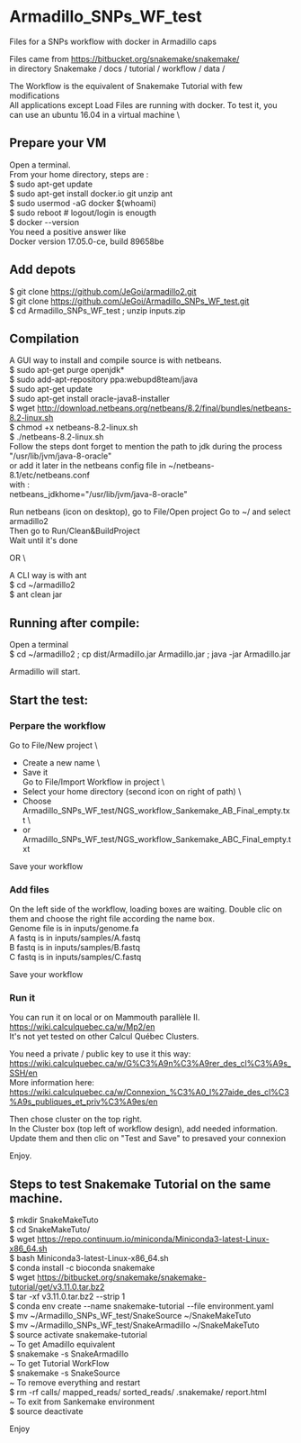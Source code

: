# Armadillo_SNPs_WF_test
Files for a SNPs workflow with docker in Armadillo caps

Files came from https://bitbucket.org/snakemake/snakemake/ \
in directory Snakemake / docs / tutorial / workflow / data /

The Workflow is the equivalent of Snakemake Tutorial with few modifications \
All applications except Load Files are running with docker.
To test it, you can use an ubuntu 16.04 in a virtual machine \

## Prepare your VM
Open a terminal. \
From your home directory, steps are : \
$ sudo apt-get update \
$ sudo apt-get install docker.io git unzip ant \
$ sudo usermod -aG docker $(whoami) \
$ sudo reboot # logout/login is enougth \
$ docker --version \
You need a positive answer like \
Docker version 17.05.0-ce, build 89658be

## Add depots
$ git clone https://github.com/JeGoi/armadillo2.git  \
$ git clone https://github.com/JeGoi/Armadillo_SNPs_WF_test.git \
$ cd Armadillo_SNPs_WF_test ; unzip inputs.zip

## Compilation
A GUI way to install and compile source is with netbeans. \
$ sudo apt-get purge openjdk* \
$ sudo add-apt-repository ppa:webupd8team/java \
$ sudo apt-get update \
$ sudo apt-get install oracle-java8-installer \
$ wget http://download.netbeans.org/netbeans/8.2/final/bundles/netbeans-8.2-linux.sh \
$ chmod +x netbeans-8.2-linux.sh \
$ ./netbeans-8.2-linux.sh \
Follow the steps dont forget to mention the path to jdk during the process \
"/usr/lib/jvm/java-8-oracle" \
or add it later in the netbeans config file in ~/netbeans-8.1/etc/netbeans.conf \
with : \
netbeans_jdkhome="/usr/lib/jvm/java-8-oracle"

Run netbeans (icon on desktop), go to File/Open project Go to ~/ and select armadillo2 \
Then go to Run/Clean&BuildProject\
Wait until it's done

OR \

A CLI way is with ant \
$ cd ~/armadillo2 \
$ ant clean jar


## Running after compile:
Open a terminal \
$ cd ~/armadillo2 ; cp dist/Armadillo.jar Armadillo.jar ; java -jar Armadillo.jar

Armadillo will start.

## Start the test:
### Perpare the workflow
Go to File/New project \
- Create a new name \
- Save it \
Go to File/Import Workflow in project \
- Select your home directory (second icon on right of path) \
- Choose Armadillo_SNPs_WF_test/NGS_workflow_Sankemake_AB_Final_empty.txt \
- or Armadillo_SNPs_WF_test/NGS_workflow_Sankemake_ABC_Final_empty.txt

Save your workflow

### Add files
On the left side of the workflow, loading boxes are waiting. Double clic on them and choose the right file according the name box. \
Genome file is in inputs/genome.fa \
A fastq is in  inputs/samples/A.fastq \
B fastq is in  inputs/samples/B.fastq \
C fastq is in  inputs/samples/C.fastq

Save your workflow

### Run it
You can run it on local or on Mammouth parallèle II. \
https://wiki.calculquebec.ca/w/Mp2/en \
It's not yet tested on other Calcul Québec Clusters.

You need a private / public key to use it this way: \
https://wiki.calculquebec.ca/w/G%C3%A9n%C3%A9rer_des_cl%C3%A9s_SSH/en \
More information here: \
https://wiki.calculquebec.ca/w/Connexion_%C3%A0_l%27aide_des_cl%C3%A9s_publiques_et_priv%C3%A9es/en

Then chose cluster on the top right. \
In the Cluster box (top left of workflow design), add needed information. \
Update them and then clic on "Test and Save" to presaved your connexion

Enjoy.

## Steps to test Snakemake Tutorial on the same machine.

$ mkdir SnakeMakeTuto  \
$ cd SnakeMakeTuto/  \
$ wget https://repo.continuum.io/miniconda/Miniconda3-latest-Linux-x86_64.sh  \
$ bash Miniconda3-latest-Linux-x86_64.sh   \
$ conda install -c bioconda snakemake  \
$ wget https://bitbucket.org/snakemake/snakemake-tutorial/get/v3.11.0.tar.bz2  \
$ tar -xf v3.11.0.tar.bz2 --strip 1  \
$ conda env create --name snakemake-tutorial --file environment.yaml  \
$ mv ~/Armadillo_SNPs_WF_test/SnakeSource    ~/SnakeMakeTuto  \
$ mv ~/Armadillo_SNPs_WF_test/SnakeArmadillo ~/SnakeMakeTuto  \
$ source activate snakemake-tutorial  \
~ To get Amadillo equivalent  \
$ snakemake -s SnakeArmadillo   \
~ To get Tutorial WorkFlow  \
$ snakemake -s SnakeSource  \
~ To remove everything and restart  \
$ rm -rf calls/ mapped_reads/ sorted_reads/ .snakemake/ report.html   \
~ To exit from Sankemake environment  \
$ source deactivate  

Enjoy
